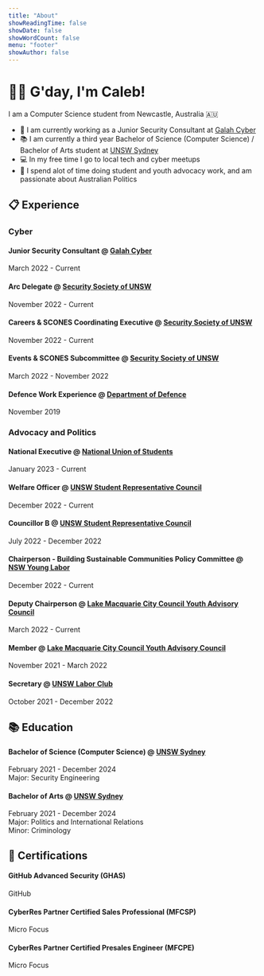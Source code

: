 ```yaml
---
title: "About"
showReadingTime: false
showDate: false
showWordCount: false
menu: "footer"
showAuthor: false
---
```

# 👨‍💻 G'day, I'm Caleb!
I am a Computer Science student from Newcastle, Australia 🇦🇺

- 🦜 I am currently working as a Junior Security Consultant at [Galah Cyber](https://www.galahcyber.com.au)
- 📚 I am currently a third year Bachelor of Science (Computer Science) / Bachelor of Arts student at [UNSW Sydney](https://www.unsw.edu.au)
- 💻 In my free time I go to local tech and cyber meetups
- 📢 I spend alot of time doing student and youth advocacy work, and am passionate about Australian Politics

## 📋 Experience
### Cyber
#### Junior Security Consultant @ [Galah Cyber](https://www.galahcyber.com.au)
March 2022 - Current

#### Arc Delegate @ [Security Society of UNSW](https://www.unswsecurity.com)
November 2022 - Current

#### Careers & SCONES Coordinating Executive @ [Security Society of UNSW](https://www.unswsecurity.com)
November 2022 - Current

#### Events & SCONES Subcommittee @ [Security Society of UNSW](https://www.unswsecurity.com)
March 2022 - November 2022

#### Defence Work Experience @ [Department of Defence](https://www.defence.gov.au/jobs-careers/student-pathways/work-experience)
November 2019

### Advocacy and Politics
#### National Executive @ [National Union of Students](https://www.nus.asn.au)
January 2023 - Current

#### Welfare Officer @ [UNSW Student Representative Council](https://www.arc.unsw.edu.au/src)
December 2022 - Current

#### Councillor B @ [UNSW Student Representative Council](https://www.arc.unsw.edu.au/src)
July 2022 - December 2022

#### Chairperson - Building Sustainable Communities Policy Committee @ [NSW Young Labor](https://www.nswlabor.org.au)
December 2022 - Current

#### Deputy Chairperson @ [Lake Macquarie City Council Youth Advisory Council](https://www.lakemac.com.au/For-residents/Young-people/Youth-Advisory-Council)
March 2022 - Current

#### Member @ [Lake Macquarie City Council Youth Advisory Council](https://www.lakemac.com.au/For-residents/Young-people/Youth-Advisory-Council)
November 2021 - March 2022

#### Secretary @ [UNSW Labor Club](https://www.unswlabor.org)
October 2021 - December 2022

## 📚 Education
#### Bachelor of Science (Computer Science) @ [UNSW Sydney](https://www.unsw.edu.au)
February 2021 - December 2024<br/>
Major: Security Engineering

#### Bachelor of Arts @ [UNSW Sydney](https://www.unsw.edu.au)
February 2021 - December 2024<br/>
Major: Politics and International Relations<br/>
Minor: Criminology

## 📖 Certifications
#### GitHub Advanced Security (GHAS)
GitHub
<div data-iframe-width="150" data-iframe-height="270" data-share-badge-id="05b413fe-737f-4323-a54a-68d16990dcd3" data-share-badge-host="https://www.credly.com"></div><script type="text/javascript" async src="//cdn.credly.com/assets/utilities/embed.js"></script>

#### CyberRes Partner Certified Sales Professional (MFCSP)
Micro Focus
<div data-iframe-width="150" data-iframe-height="270" data-share-badge-id="c9c862d8-6fc1-4add-8f7b-cb6061c8d9c1" data-share-badge-host="https://www.credly.com"></div><script type="text/javascript" async src="//cdn.credly.com/assets/utilities/embed.js"></script>

#### CyberRes Partner Certified Presales Engineer (MFCPE)
Micro Focus
<div data-iframe-width="150" data-iframe-height="270" data-share-badge-id="2d0a6043-585a-42cb-9f82-9656bde04f87" data-share-badge-host="https://www.credly.com"></div><script type="text/javascript" async src="//cdn.credly.com/assets/utilities/embed.js"></script>
